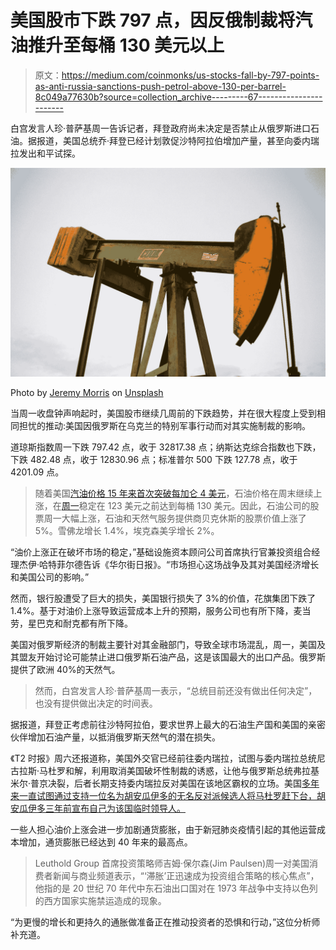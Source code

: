 # 美国股市下跌 797 点，因反俄制裁将汽油推升至每桶 130 美元以上

> 原文：<https://medium.com/coinmonks/us-stocks-fall-by-797-points-as-anti-russia-sanctions-push-petrol-above-130-per-barrel-8c049a77630b?source=collection_archive---------67----------------------->

白宫发言人珍·普萨基周一告诉记者，拜登政府尚未决定是否禁止从俄罗斯进口石油。据报道，美国总统乔·拜登已经计划敦促沙特阿拉伯增加产量，甚至向委内瑞拉发出和平试探。

![](img/a4e62209a1354cad22d70934aec00bdf.png)

Photo by [Jeremy Morris](https://unsplash.com/@valueforvalue?utm_source=medium&utm_medium=referral) on [Unsplash](https://unsplash.com?utm_source=medium&utm_medium=referral)

当周一收盘钟声响起时，美国股市继续几周前的下跌趋势，并在很大程度上受到相同担忧的推动:美国因俄罗斯在乌克兰的特别军事行动而对其实施制裁的影响。

道琼斯指数周一下跌 797.42 点，收于 32817.38 点；纳斯达克综合指数也下跌，下跌 482.48 点，收于 12830.96 点；标准普尔 500 下跌 127.78 点，收于 4201.09 点。

> 随着美国[汽油价格 15 年来首次突破每加仑 4 美元](https://oilprice.com/Energy/Energy-General/US-Gasoline-Prices-Top-4-For-First-Time-Since-2008.html)，石油价格在周末继续上涨，在[周一](https://oilprice.com/Energy/Crude-Oil/Oil-Prices-Settle-At-120-As-Fears-Of-A-Russian-Crude-Ban-Remain.html)稳定在 123 美元之前达到每桶 130 美元。因此，石油公司的股票周一大幅上涨，石油和天然气服务提供商贝克休斯的股票价值上涨了 5%。雪佛龙增长 1.4%，埃克森美孚增长 2%。

“油价上涨正在破坏市场的稳定，”基础设施资本顾问公司首席执行官兼投资组合经理杰伊·哈特菲尔德告诉《华尔街日报》。“市场担心这场战争及其对美国经济增长和美国公司的影响。”

然而，银行股遭受了巨大的损失，美国银行损失了 3%的价值，花旗集团下跌了 1.4%。基于对油价上涨导致运营成本上升的预期，服务公司也有所下降，麦当劳，星巴克和耐克都有所下降。

美国对俄罗斯经济的制裁主要针对其金融部门，导致全球市场混乱，周一，美国及其盟友开始讨论可能禁止进口俄罗斯石油产品，这是该国最大的出口产品。俄罗斯提供了欧洲 40%的天然气。

> 然而，白宫发言人珍·普萨基周一表示，“总统目前还没有做出任何决定”，也没有提供做出决定的时间表。

据报道，拜登正考虑前往沙特阿拉伯，要求世界上最大的石油生产国和美国的亲密伙伴增加石油产量，以抵消俄罗斯天然气的潜在损失。

《T2 时报》周六还报道称，美国外交官已经前往委内瑞拉，试图与委内瑞拉总统尼古拉斯·马杜罗和解，利用取消美国破坏性制裁的诱惑，让他与俄罗斯总统弗拉基米尔·普京决裂，后者长期支持委内瑞拉反对美国在该地区霸权的立场。美国[多年来一直试图通过支持一位名为胡安瓜伊多的无名反对派候选人将马杜罗赶下台，胡安瓜伊多三年前宣布自己为该国临时领导人。](https://sputniknews.com/20210622/us-doubles-down-on-venezuela-sanctions-as-guaido-tours-europe-touting-penalties-as-leverage-tool-1083213905.html)

一些人担心油价上涨会进一步加剧通货膨胀，由于新冠肺炎疫情引起的其他运营成本增加，通货膨胀已经达到 40 年来的最高点。

> Leuthold Group 首席投资策略师吉姆·保尔森(Jim Paulsen)周一对美国消费者新闻与商业频道表示，“‘滞胀’正迅速成为投资组合策略的核心焦点”，他指的是 20 世纪 70 年代中东石油出口国对在 1973 年战争中支持以色列的西方国家实施禁运造成的现象。

“为更慢的增长和更持久的通胀做准备正在推动投资者的恐惧和行动，”这位分析师补充道。